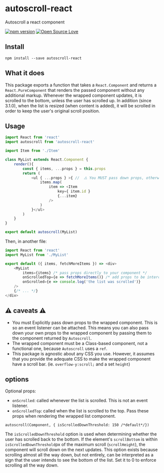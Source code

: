 # autoscroll-react 

Autoscroll a react component

[![npm version](https://badge.fury.io/js/autoscroll-react.svg)](https://badge.fury.io/js/autoscroll-react)
[![Open Source Love](https://badges.frapsoft.com/os/mit/mit.svg?v=102)](https://github.com/ellerbrock/open-source-badge/)

## Install

`npm install --save autoscroll-react`

## What it does

This package exports a function that takes a `React.Component` and returns a `React.PureComponent` that renders the passed component without any additional markup. Whenever the wrapped component updates, it is scrolled to the bottom, unless the user has scrolled up. In addition (since 3.1.0), when the list is resized (when content is added), it will be scrolled in order to keep the user's original scroll position. 

## Usage

```js
import React from 'react'
import autoscroll from 'autoscroll-react'

import Item from './Item'

class MyList extends React.Component {
    render(){
        const { items, ...props } = this.props
        return (
            <ul { ...props } >{ //  ⚠️ You MUST pass down props, otherwise the event listener will not be attached ⚠️
                items.map(
                    item => <Item 
                        key={ item.id } 
                        {...item}
                    />
                )
            }</ul>
        )
    }
}

export default autoscroll(MyList)
```
Then, in another file:
```js
import React from 'react'
import MyList from './MyList'

export default ({ items, fetchMoreItems }) => <div>
    <MyList
        items={items} /* pass props directly to your component */
        onScrolledTop={e => fetchMoreItems()} /* add props to be intercepted by autoscroll */
        onScrolled={e => console.log('the list was scrolled')}
    />
    {/* ... */}
</div>
```

## ⚠️  caveats ⚠️ 

- You must Explicitly pass down props to the wrapped component. This is so an event listener can be attached. This means you can also pass down your own props to the wrapped component by passing them to the component returned by `Autoscroll`.
- The wrapped component must be a Class-based component, not a functional one, because `Autoscroll` uses a `ref`.
- This package is agnostic about any CSS you use. However, it assumes that you provide the adequate CSS to make the wrapped component have a scroll bar. (ie. `overflow-y:scroll;` and a set `height`)

## options

Optional props: 

- `onScrolled`: called whenever the list is scrolled. This is not an event listener.
- `onScrolledTop`: called when the list is scrolled to the top.
Pass these props when rendering the wrapped list component.

`autoscroll(Component, { isScrolledDownThreshold: 150 /*default*/})`

The `isScrolledDownThreshold` option is used when determining whether the user has scrolled back to the bottom. If the element's `scrollBottom` is within `isScrolledDownThreshold`px of the maximum scroll (`scrollHeight`), the component will scroll down on the next updates. 
This option exists because scrolling almost all the way down, but not entirely, can be interpreted as a sign that the user intends to see the bottom of the list.
Set it to 0 to enforce scrolling all the way down. 
